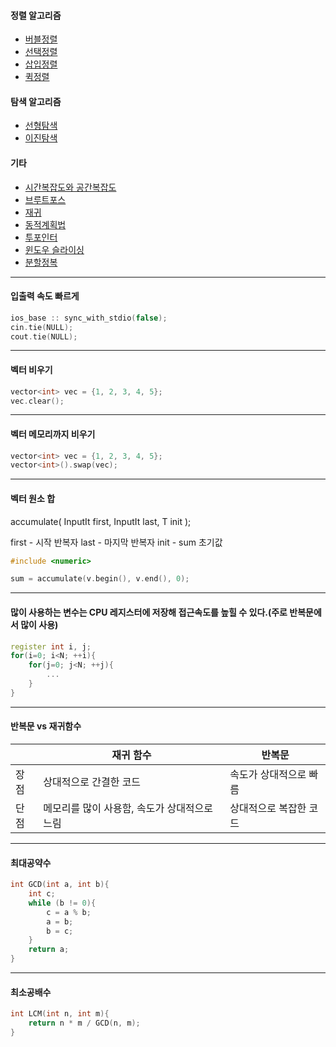 
#### 정렬 알고리즘
* [버블정렬](https://github.com/kang9366/Algorithm_Study/wiki/버블정렬)
* [선택정렬]()
* [삽입정렬]()
* [퀵정렬]()

#### 탐색 알고리즘
* [선형탐색](https://kang9366.tistory.com/16?category=1284757)
* [이진탐색](https://kang9366.tistory.com/17?category=1284757)

#### 기타
* [시간복잡도와 공간복잡도](https://github.com/kang9366/Algorithm_Study/wiki/시간복잡도와-공간복잡도)     
* [브루트포스]()
* [재귀]()
* [동적계획법]()
* [투포인터]()
* [윈도우 슬라이싱]()
* [분할정복]()
___
#### 입출력 속도 빠르게
```c++
ios_base :: sync_with_stdio(false);
cin.tie(NULL);
cout.tie(NULL);
```
___
#### 벡터 비우기
```c++
vector<int> vec = {1, 2, 3, 4, 5};
vec.clear();
```
___
#### 벡터 메모리까지 비우기
```c++
vector<int> vec = {1, 2, 3, 4, 5};
vector<int>().swap(vec);
```
___
#### 벡터 원소 합
accumulate( InputIt first, InputIt last, T init );

first - 시작 반복자
last - 마지막 반복자
init - sum 초기값
```c++
#include <numeric>

sum = accumulate(v.begin(), v.end(), 0);
```
___
#### 많이 사용하는 변수는 CPU 레지스터에 저장해 접근속도를 높힐 수 있다.(주로 반복문에서 많이 사용)
```c++
register int i, j;
for(i=0; i<N; ++i){
    for(j=0; j<N; ++j){
        ...
    }
}
```
___
#### 반복문 vs 재귀함수
|      | 재귀 함수                                        | 반복문                   |
| ---- | ------------------------------------------------ | ------------------------ |
| 장점 | 상대적으로 간결한 코드                         | 속도가 상대적으로 빠름 |
| 단점 | 메모리를 많이 사용함, 속도가 상대적으로 느림 | 상대적으로 복잡한 코드 |

___
#### 최대공약수
```c++
int GCD(int a, int b){
	int c;
	while (b != 0){
		c = a % b;
		a = b;
		b = c;
	}
	return a;
}
```
___
#### 최소공배수
```c++
int LCM(int n, int m){
    return n * m / GCD(n, m);
}
```
